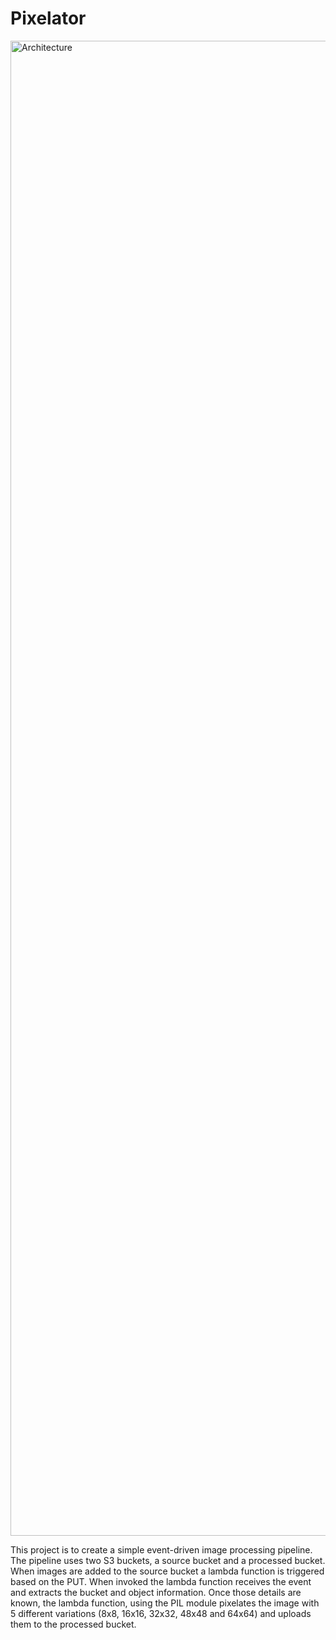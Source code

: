 # Pixelator

<img width="2392" alt="Architecture" src="https://github.com/Denish-Pasupuleti/Pixelator/assets/24259706/723fabe5-d6f0-4f86-9802-6de2268add90">


This project is to create a simple event-driven image processing pipeline. The pipeline uses two S3 buckets, a source bucket and a processed bucket. When images are added to the source bucket a lambda function is triggered based on the PUT. When invoked the lambda function receives the event and extracts the bucket and object information. Once those details are known, the lambda function, using the PIL module pixelates the image with 5 different variations (8x8, 16x16, 32x32, 48x48 and 64x64) and uploads them to the processed bucket.
